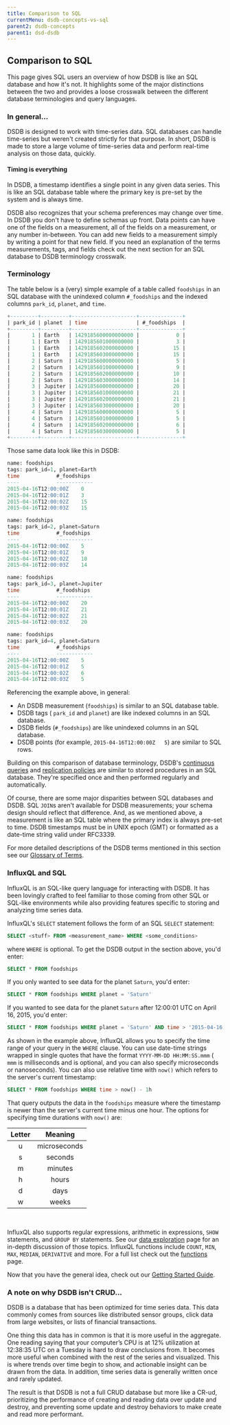 ```yaml
---
title: Comparison to SQL
currentMenu: dsdb-concepts-vs-sql
parent2: dsdb-concepts
parent1: dsd-dsdb
---
```


## Comparison to SQL

This page gives SQL users an overview of how DSDB is like an SQL database and how it's not.
It highlights some of the major distinctions between the two and provides a loose crosswalk between the different database terminologies and query languages.

### In general...

DSDB is designed to work with time-series data.
SQL databases can handle time-series but weren't created strictly for that purpose.
In short, DSDB is made to store a large volume of time-series data and perform real-time analysis on those data, quickly.

#### Timing is everything

In DSDB, a timestamp identifies a single point in any given data series.
This is like an SQL database table where the primary key is pre-set by the system and is always time.

DSDB also recognizes that your schema preferences may change over time.
In DSDB you don't have to define schemas up front.
Data points can have one of the fields on a measurement, all of the fields on a measurement, or any number in-between.
You can add new fields to a measurement simply by writing a point for that new field.
If you need an explanation of the terms measurements, tags, and fields check out the next section for an SQL database to DSDB terminology crosswalk.

### Terminology

The table below is a (very) simple example of a table  called `foodships` in an SQL database
with the unindexed column `#_foodships` and the indexed columns `park_id`, `planet`, and `time`.

``` sql
+---------+---------+---------------------+--------------+
| park_id | planet  | time                | #_foodships  |
+---------+---------+---------------------+--------------+
|       1 | Earth   | 1429185600000000000 |            0 |
|       1 | Earth   | 1429185601000000000 |            3 |
|       1 | Earth   | 1429185602000000000 |           15 |
|       1 | Earth   | 1429185603000000000 |           15 |
|       2 | Saturn  | 1429185600000000000 |            5 |
|       2 | Saturn  | 1429185601000000000 |            9 |
|       2 | Saturn  | 1429185602000000000 |           10 |
|       2 | Saturn  | 1429185603000000000 |           14 |
|       3 | Jupiter | 1429185600000000000 |           20 |
|       3 | Jupiter | 1429185601000000000 |           21 |
|       3 | Jupiter | 1429185602000000000 |           21 |
|       3 | Jupiter | 1429185603000000000 |           20 |
|       4 | Saturn  | 1429185600000000000 |            5 |
|       4 | Saturn  | 1429185601000000000 |            5 |
|       4 | Saturn  | 1429185602000000000 |            6 |
|       4 | Saturn  | 1429185603000000000 |            5 |
+---------+---------+---------------------+--------------+
```

Those same data look like this in DSDB:

```sql
name: foodships
tags: park_id=1, planet=Earth
time			#_foodships
----			------------
2015-04-16T12:00:00Z	0
2015-04-16T12:00:01Z	3
2015-04-16T12:00:02Z	15
2015-04-16T12:00:03Z	15

name: foodships
tags: park_id=2, planet=Saturn
time			#_foodships
----			------------
2015-04-16T12:00:00Z	5
2015-04-16T12:00:01Z	9
2015-04-16T12:00:02Z	10
2015-04-16T12:00:03Z	14

name: foodships
tags: park_id=3, planet=Jupiter
time			#_foodships
----			------------
2015-04-16T12:00:00Z	20
2015-04-16T12:00:01Z	21
2015-04-16T12:00:02Z	21
2015-04-16T12:00:03Z	20

name: foodships
tags: park_id=4, planet=Saturn
time			#_foodships
----			------------
2015-04-16T12:00:00Z	5
2015-04-16T12:00:01Z	5
2015-04-16T12:00:02Z	6
2015-04-16T12:00:03Z	5
```

Referencing the example above, in general:

* An DSDB measurement (`foodships`) is similar to an SQL database table.
* DSDB tags ( `park_id` and `planet`) are like indexed columns in an SQL database.
* DSDB fields (`#_foodships`) are like unindexed columns in an SQL database.
* DSDB points (for example, `2015-04-16T12:00:00Z	5`) are similar to SQL rows.

Building on this comparison of database terminology,
DSDB's [continuous queries](/dsdb/query_language/continuous_queries.md)
and [replication policies](/dsdb/administration/administration.md) are
similar to stored procedures in an SQL database.
They're specified once and then performed regularly and automatically.

Of course, there are some major disparities between SQL databases and DSDB.
SQL `JOIN`s aren't available for DSDB measurements; your schema design should reflect that difference.
And, as we mentioned above, a measurement is like an SQL table where the primary index is always pre-set to time.
DSDB timestamps must be in UNIX epoch (GMT) or formatted as a date-time string valid under RFC3339.

For more detailed descriptions of the DSDB terms mentioned in this section see our [Glossary of Terms](/dsdb/concepts/glossary.md).

### InfluxQL and SQL

InfluxQL is an SQL-like query language for interacting with DSDB.
It has been lovingly crafted to feel familiar to those coming from other
SQL or SQL-like environments while also providing features specific
to storing and analyzing time series data.

InfluxQL's `SELECT` statement follows the form of an SQL `SELECT` statement:

```sql
SELECT <stuff> FROM <measurement_name> WHERE <some_conditions>
```
where `WHERE` is optional.
To get the DSDB output in the section above, you'd enter:

```sql
SELECT * FROM foodships
```

If you only wanted to see data for the planet `Saturn`, you'd enter:

```sql
SELECT * FROM foodships WHERE planet = 'Saturn'
```

If you wanted to see data for the planet `Saturn` after 12:00:01 UTC on April 16, 2015, you'd enter:

```sql
SELECT * FROM foodships WHERE planet = 'Saturn' AND time > '2015-04-16 12:00:01'
```

As shown in the example above, InfluxQL allows you to specify the time range of your query in the `WHERE` clause.
You can use date-time strings wrapped in single quotes that have the
format `YYYY-MM-DD HH:MM:SS.mmm`
( `mmm` is milliseconds and is optional, and you can also specify microseconds or nanoseconds).
You can also use relative time with `now()` which refers to the server's current timestamp:

```sql
SELECT * FROM foodships WHERE time > now() - 1h
```

That query outputs the data in the `foodships` measure where the timestamp is newer than the server's current time minus one hour.
The options for specifying time durations with `now()` are:

| Letter |   Meaning    |
|:------:|:------------:|
|   u    | microseconds |
|   s    |   seconds    |
|   m    |   minutes    |
|   h    |    hours     |
|   d    |     days     |
|   w    |    weeks     |

<br/>

InfluxQL also supports regular expressions, arithmetic in expressions, `SHOW` statements, and `GROUP BY` statements.
See our [data exploration](/dsdb/query_language/data_exploration.md) page for an in-depth discussion of those topics.
InfluxQL functions include `COUNT`, `MIN`, `MAX`, `MEDIAN`, `DERIVATIVE` and more.
For a full list check out the [functions](/dsdb/query_language/functions.md) page.

Now that you have the general idea, check out our [Getting Started Guide](/dsdb/introduction/getting_started.md).

### A note on why DSDB isn't CRUD...

DSDB is a database that has been optimized for time series data.
This data commonly comes from sources like distributed sensor groups, click data from large websites, or lists of financial transactions.

One thing this data has in common is that it is more useful in the aggregate.
One reading saying that your computer’s CPU is at 12% utilization at 12:38:35 UTC on a Tuesday is hard to draw conclusions from.
It becomes more useful when combined with the rest of the series and visualized.
This is where trends over time begin to show, and actionable insight can be drawn from the data.
In addition, time series data is generally written once and rarely updated.

The result is that DSDB is not a full CRUD database but more like a CR-ud,
prioritizing the performance of creating and reading data over update and destroy,
and preventing some update and destroy behaviors to make create and read more performant.
